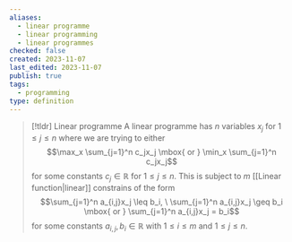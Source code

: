 ```yaml
---
aliases:
  - linear programme
  - linear programming
  - linear programmes
checked: false
created: 2023-11-07
last_edited: 2023-11-07
publish: true
tags:
  - programming
type: definition
---
```

>[!tldr] Linear programme
>A linear programme has $n$ variables $x_j$ for $1 \leq j \leq n$ where we are trying to either
>$$\max_x \sum_{j=1}^n c_jx_j \mbox{ or } \min_x \sum_{j=1}^n c_jx_j$$
>for some constants $c_j \in \mathbb{R}$ for $1 \leq j \leq n$. This is subject to $m$ [[Linear function|linear]] constrains of the form
>$$\sum_{j=1}^n a_{i,j}x_j \leq b_i, \ \sum_{j=1}^n a_{i,j}x_j \geq b_i \mbox{ or } \sum_{j=1}^n a_{i,j}x_j = b_i$$
>for some constants $a_{i,j}, b_i \in \mathbb{R}$ with $1 \leq i \leq m$ and $1 \leq j \leq n$.

